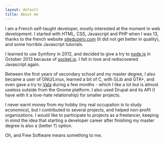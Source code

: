 ```yaml
---
layout: default
title: About me
---
```


I am a French self-taught developer, mostly interested at the moment in web development. I started with HTML, CSS, Javascript and PHP when I was 13, thanks to the french website [siteduzero.com] (it did not get better in quality), and some horrible Javascript tutorials.

I learned to use Symfony in 2012, and decided to give a try to [node.js] in October 2013 because of [socket.io]. I fell in love and rediscovered Javascript again.

Between the first years of secondary school and my master degree, I also became a user of GNU/Linux, learned a bit of C, with GLib and GTK+, and even gave a try to [Vala] during a few months - which I like a lot but is almost useless outside from the Gnome platform. I also used Drupal and its API (I have with it a love-hate relationship) for smaller projects.

I never earnt money from my hobby (my real occupation is to study economics), but I contributed to several projects, and helped non-profit organizations. I would like to participate to projects as a freelancer, keeping in mind the idea that starting a developer career after finishing my master degree is also a (better ?) option.

Oh, and Free Software means something to me.

[siteduzero.com]: http://siteduzero.com
[node.js]: http://nodejs.org/
[socket.io]: http://socket.io/
[Vala]: https://live.gnome.org/Vala
